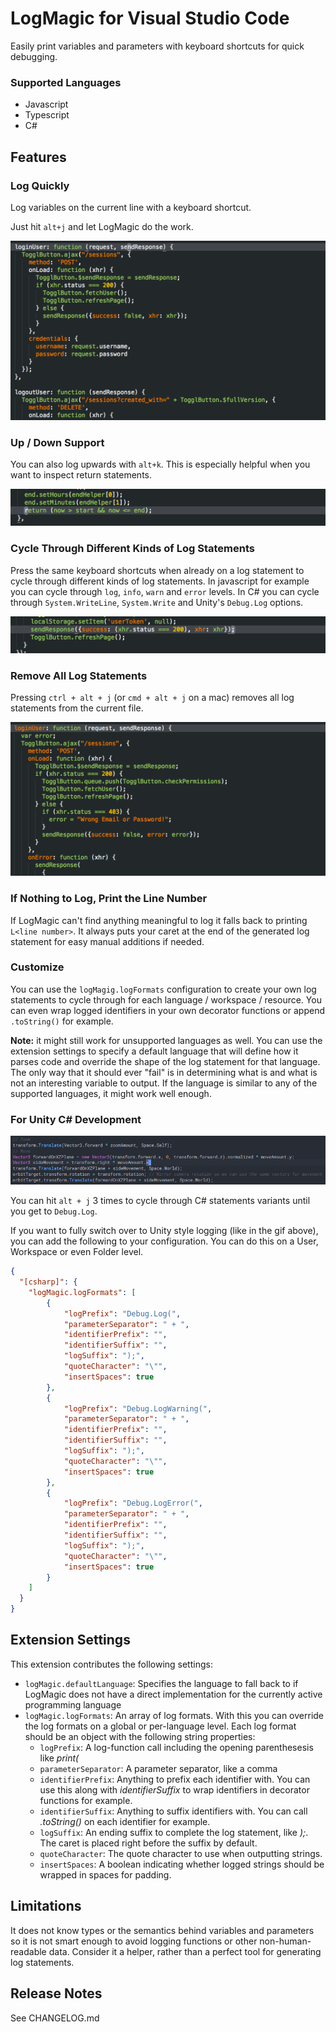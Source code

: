 # LogMagic for Visual Studio Code

Easily print variables and parameters with keyboard shortcuts for quick debugging.

### Supported Languages

- Javascript
- Typescript
- C#

## Features

### Log Quickly

Log variables on the current line with a keyboard shortcut.

Just hit `alt+j` and let LogMagic do the work.

![Log anything quickly](images/log-anything.gif "Log anything quickly")

### Up / Down Support

You can also log upwards with `alt+k`. This is especially helpful when you want to inspect
return statements.

![Log Upwads](images/log-up.gif "Log Upwards")

### Cycle Through Different Kinds of Log Statements

Press the same keyboard shortcuts when already on a log statement to cycle through different kinds of log statements.
In javascript for example you can cycle through `log`, `info`, `warn` and `error` levels. In C# you can cycle through
`System.WriteLine`, `System.Write` and Unity's `Debug.Log` options.

![Log cycle](images/log-cycle.gif "Cycling through log levels is a breeze")

### Remove All Log Statements

Pressing `ctrl + alt + j` (or `cmd + alt + j` on a mac) removes all log statements from the current file.

![Remove all log statements](images/remove-all.gif "Remove all log statements")

### If Nothing to Log, Print the Line Number

If LogMagic can't find anything meaningful to log it falls back to printing `L<line number>`.
It always puts your caret at the end of the generated log statement for easy manual additions if needed.

### Customize

You can use the `logMagig.logFormats` configuration to create your own log statements to cycle through for each language / workspace / resource. You can even wrap logged identifiers in your own decorator functions or append `.toString()` for example.

**Note:** it might still work for unsupported languages as well. You can use the extension settings to specify a default language that will define how it parses code and override the shape of the log statement for that language. The only way that it should ever "fail" is in determining what is and what is not an interesting variable to output. If the language is similar to any of the supported languages, it might work well enough.

### For Unity C# Development

![Unity Logging](images/log-unity.gif "Unity Logging")

You can hit `alt + j` 3 times to cycle through C# statements variants until you get to `Debug.Log`.

If you want to fully switch over to Unity style logging (like in the gif above), you can add the following to your configuration. You can do this on a User, Workspace or even Folder level.

```json
{
  "[csharp]": {
    "logMagic.logFormats": [
        {
            "logPrefix": "Debug.Log(",
            "parameterSeparator": " + ",
            "identifierPrefix": "",
            "identifierSuffix": "",
            "logSuffix": ");",
            "quoteCharacter": "\"",
            "insertSpaces": true
        },
        {
            "logPrefix": "Debug.LogWarning(",
            "parameterSeparator": " + ",
            "identifierPrefix": "",
            "identifierSuffix": "",
            "logSuffix": ");",
            "quoteCharacter": "\"",
            "insertSpaces": true
        },
        {
            "logPrefix": "Debug.LogError(",
            "parameterSeparator": " + ",
            "identifierPrefix": "",
            "identifierSuffix": "",
            "logSuffix": ");",
            "quoteCharacter": "\"",
            "insertSpaces": true
        }
    ]
  }
}
```

## Extension Settings

This extension contributes the following settings:

- `logMagic.defaultLanguage`: Specifies the language to fall back to if LogMagic does not have a direct implementation for the currently active programming language
- `logMagic.logFormats`: An array of log formats. With this you can override the log formats on a global or per-language level. Each log format should be an object with the following string properties:
  - `logPrefix`: A log-function call including the opening parenthesesis like _print(_
  - `parameterSeparator`: A parameter separator, like a comma
  - `identifierPrefix`: Anything to prefix each identifier with. You can use this along with _identifierSuffix_ to wrap identifiers in decorator functions for example.
  - `identifierSuffix`: Anything to suffix identifiers with. You can call _.toString()_ on each identifier for example.
  - `logSuffix`: An ending suffix to complete the log statement, like _);_. The caret is placed right before the suffix by default.
  - `quoteCharacter`: The quote character to use when outputting strings.
  - `insertSpaces`: A boolean indicating whether logged strings should be wrapped in spaces for padding.

## Limitations

It does not know types or the semantics behind variables and parameters so it is not smart enough to avoid logging functions or other non-human-readable data. Consider it a helper, rather than a perfect tool for generating log statements.

## Release Notes

See CHANGELOG.md